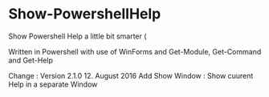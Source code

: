 # Show-PowershellHelp
Show Powershell Help a little bit smarter (

Written in Powershell with use of WinForms and Get-Module, Get-Command and Get-Help

Change : Version 2.1.0 12. August 2016	Add Show Window : Show cuurent Help in a separate Window
